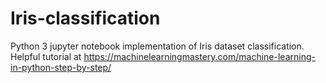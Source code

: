 # Iris-classification
Python 3 jupyter notebook implementation of Iris dataset classification. 
Helpful tutorial at https://machinelearningmastery.com/machine-learning-in-python-step-by-step/
